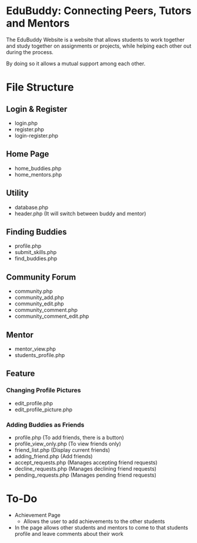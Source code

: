 # EduBuddy: Connecting Peers, Tutors and Mentors

The EduBuddy Website is a website that allows students to work together and study together on assignments or projects, while helping each other out during the process.

By doing so it allows a mutual support among each other.

# File Structure
## Login & Register
- login.php
- register.php
- login-register.php

## Home Page
- home_buddies.php
- home_mentors.php

## Utility
- database.php
- header.php (It will switch between buddy and mentor)

## Finding Buddies
- profile.php
- submit_skills.php
- find_buddies.php

## Community Forum
- community.php
- community_add.php
- community_edit.php
- community_comment.php
- community_comment_edit.php

## Mentor
- mentor_view.php
- students_profile.php

## Feature
### Changing Profile Pictures
- edit_profile.php
- edit_profile_picture.php

### Adding Buddies as Friends
- profile.php (To add friends, there is a button)
- profile_view_only.php (To view friends only)
- friend_list.php (Display current friends)
- adding_friend.php (Add friends)
- accept_requests.php (Manages accepting friend requests)
- decline_requests.php (Manages declining friend requests)
- pending_requests.php (Manages pending friend requests)

# To-Do
- Achievement Page
    - Allows the user to add achievements to the other students
- In the page allows other students and mentors to come to that students profile and leave comments about their work